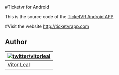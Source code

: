 #Ticketvr for Android

This is the source code of the [TicketVR Android APP](https://play.google.com/store/apps/details?id=com.vleal.ticketvr)

#Visit the website
http://ticketvrapp.com

## Author
| [![twitter/vitorleal](http://gravatar.com/avatar/e133221d7fbc0dee159dca127d2f6f00?s=80)](http://twitter.com/vitorleal "Follow @vitorleal on Twitter") |
|---|
| [Vitor Leal](http://vitorleal.com) |
